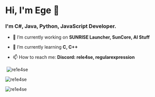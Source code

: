 <h1 align="">Hi, I'm Ege 👋</h1>
<h3 align="">I'm C#, Java, Python, JavaScript Developer.</h3>

- 🔭 I’m currently working on **SUNRISE Launcher, SunCore, AI Stuff**

- 🌱 I’m currently learning **C, C++**

- 📫 How to reach me: **Discord: rele4se, regularexpression**
<p align="left">
</p>

<p>&nbsp;<img align="center" src="https://github-readme-stats-re1e4ses-projects.vercel.app/api?username=re1e4se&show_icons=true&locale=en&count_private=true&theme=tokyonight&hide_border=true" alt="re1e4se" /></p>
<p><img align="center" src="https://github-readme-streak-stats.herokuapp.com/?user=re1e4se&theme=tokyonight&hide_border=true" alt="re1e4se" /></p>
<p><img align="left" src="https://github-readme-stats-re1e4ses-projects.vercel.app/api/top-langs?username=re1e4se&show_icons=true&locale=en&layout=compact&theme=tokyonight&hide_border=true" alt="re1e4se" /></p>
